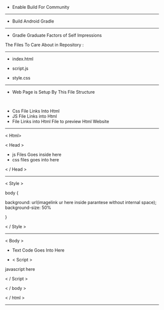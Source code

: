 - Enable Build For Community 

-------

- Build Android Gradle 

-------- 

- Gradle Graduate Factors of Self Impressions





The Files To Care About in Repository : 

---

- index.html

- script.js
- style.css 

-----


- Web Page is Setup By This File Structure 

<br>

-  Css File Links Into Html
-  JS File Links into Html
-  File Links into Html File to preview Html Website

------------

< Html>

< Head > 

- js Files Goes inside here
- css files goes into here

< / Head >



-------------





< Style > 

body {

background: url(imagelink ur here inside parantese without internal space); 
background-size: 50%

}

< / Style >



--------------


< Body >

- Text  Code Goes Into Here 

-  < Script >
 
 javascript here
 
< / Script >


< / body >

< / html >


--------------
